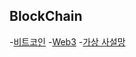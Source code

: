 ## BlockChain
-[비트코인](./%EB%B9%84%ED%8A%B8%EC%BD%94%EC%9D%B8.md)
-[Web3](./web3.md)
-[가상 사설망](./privateNetwork.md)